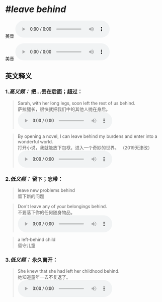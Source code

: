 # ***\#leave behind*** 
英音
<audio src="./media/leave behind1_AAC.aac" controls="controls"></audio>

美音
<audio src="./media/leave behind2_AAC.aac" controls="controls"></audio>



  

英文释义
---
### 1.*高义频：* **把...丢在后面；超过：**  

 > Sarah, with her long legs, soon left the rest of us behind.  
 > 萨拉腿长，很快就把我们中的其他人抛在身后。    
<audio src="./media/leave-17.aac" controls="controls"></audio>

 > By opening a novel, I can leave behind my burdens and enter into a wonderful world.  
 > 打开小说，我就能放下包袱，进入一个奇妙的世界。  （2019天津改）  
<audio src="./media/By opening a novel, I can leave behind my burdens and enter into a wonderful world2_AAC.aac" controls="controls"></audio>

### 2.*低义频：* **留下；忘带：**  

 > leave new problems behind  
 > 留下新的问题    

 > Don't leave any of your belongings behind.  
 > 不要落下你的任何随身物品。    
<audio src="./media/leave-18.aac" controls="controls"></audio>

 > a left-behind child  
 > 留守儿童    

### 3.*低义频：* **永久离开：**  

 > She knew that she had left her childhood behind.  
 > 她知道童年一去不复返了。    
<audio src="./media/leave-517_AAC.aac" controls="controls"></audio>


